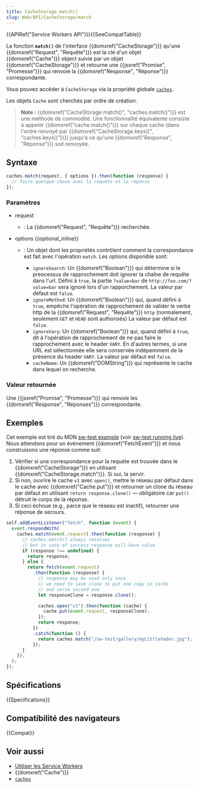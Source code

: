 ```yaml
---
title: CacheStorage.match()
slug: Web/API/CacheStorage/match
---
```


{{APIRef("Service Workers API")}}{{SeeCompatTable}}

La fonction **`match()`** de l'interface {{domxref("CacheStorage")}} qu'une {{domxref("Request", "Requête")}} est la clé d'un objet {{domxref("Cache")}} object suivie par un objet {{domxref("CacheStorage")}} et retourne une {{jsxref("Promise", "Promesse")}} qui renvoie la {{domxref("Response", "Réponse")}} correspondante.

Vous pouvez accéder à `CacheStorage` via la propriété globale [`caches`](/fr/docs/Web/API/caches).

Les objets `Cache` sont cherchés par ordre de création.

> **Note :** {{domxref("CacheStorage.match()", "caches.match()")}} est une méthode de commodité. Une fonctionnalité équivalente consiste à appeler {{domxref("cache.match()")}} sur chaque cache (dans l'ordre renvoyé par {{domxref("CacheStorage.keys()", "caches.keys()")}}) jusqu'à ce qu'une {{domxref("Response", "Réponse")}} soit renvoyée.

## Syntaxe

```js
caches.match(request, { options }).then(function (response) {
  // faire quelque-chose avec la requête et la réponse
});
```

### Paramètres

- request
  - : La {{domxref("Request", "Requête")}} recherchée.
- options {{optional_inline}}

  - : Un objet dont les propriétés contrôlent comment la correspondance est fait avec l'opération `match`. Les options disponible sont:

    - `ignoreSearch`: Un {{domxref("Boolean")}} qui détermine si le preocessus de rapprochement doit ignorer la chaîne de requête dans l'url. Défini à `true`, la partie `?value=bar` de `http://foo.com/?value=bar` sera ignoré lors d'un rapporchement. La valeur par défaut est `false`.
    - `ignoreMethod`: Un {{domxref("Boolean")}} qui, quand défini à `true`, empêche l'opération de rapprochement de valider le verbe http de la {{domxref("Request", "Requête")}} `http` (normalement, seulement `GET` et `HEAD` sont authorisés) La valeur par défaut est `false`.
    - `ignoreVary`: Un {{domxref("Boolean")}} qui, quand défini à `true`, dit à l'opération de rapprochement de ne pas faire le rapprochement avec le header `VARY`. En d'autres termes, si une URL est sélectionnée elle sera conservée indépemment de la présence du header `VARY`. La valeur par défaut est `false`.
    - `cacheName`: Un {{domxref("DOMString")}} qui représente le cache dans lequel on recherche.

### Valeur retournée

Une {{jsxref("Promise", "Promesse")}} qui renvoie les {{domxref("Response", "Réponses")}} correspondante.

## Exemples

Cet exemple est tiré du MDN [sw-test example](https://github.com/mdn/sw-test/) (voir [sw-test running live](https://mdn.github.io/sw-test/)). Nous attendons pour un évènement {{domxref("FetchEvent")}} et nous construisons une réponse comme suit:

1. Vérifier si une correspondance pour la requète est trouvée dans le {{domxref("CacheStorage")}} en utilisant {{domxref("CacheStorage.match")}}. Si oui, la servir.
2. Si non, ouvrire le cache `v1` avec `open()`, mettre le réseau par défaut dans le cache avec {{domxref("Cache.put")}} et retourner un clone du réseau par défaut en utilisant `return response.clone()` — obligatoire car `put()` détruit le corps de la réponse.
3. Si ceci échoue (e.g., parce que le réseau est inactif), retourner une réponse de secours.

```js
self.addEventListener("fetch", function (event) {
  event.respondWith(
    caches.match(event.request).then(function (response) {
      // caches.match() always resolves
      // but in case of success response will have value
      if (response !== undefined) {
        return response;
      } else {
        return fetch(event.request)
          .then(function (response) {
            // response may be used only once
            // we need to save clone to put one copy in cache
            // and serve second one
            let responseClone = response.clone();

            caches.open("v1").then(function (cache) {
              cache.put(event.request, responseClone);
            });
            return response;
          })
          .catch(function () {
            return caches.match("/sw-test/gallery/myLittleVader.jpg");
          });
      }
    }),
  );
});
```

## Spécifications

{{Specifications}}

## Compatibilité des navigateurs

{{Compat}}

## Voir aussi

- [Utiliser les Service Workers](/fr/docs/Web/API/Service_Worker_API/Using_Service_Workers)
- {{domxref("Cache")}}
- [`caches`](/fr/docs/Web/API/caches)
